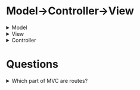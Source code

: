 <h1>Model→Controller→View</h1>
<details>
    <summary>Model</summary>
    In the MVC (Model-View-Controller) architectural pattern, the Model is a critical component that represents the data and the business logic of the application. It encapsulates the core functionalities and behaviors related to the application's data, often interacting directly with the database or other data sources.
</details>
<details>
    <summary>View</summary>
    The component that presents data to the user and handles how that data is displayed. It is the user interface of the application, and it renders the data from the Model in a way that is understandable and actionable for the user.
</details>
<details>
    <summary>Controller</summary>
    the Controller is a crucial component responsible for handling user input, updating the Model accordingly, and selecting the appropriate View for rendering to the user. It acts as an intermediary between the Model and the View, facilitating the flow of data and interactions within the application.

---
    
Routes are typically managed within the Controller layer, but are often defined separately for organizational purposes.

Routes: routes act as the entry points that map incoming HTTP requests to specfic controller actions.
When a request comes in, the routing mechanism determines which controller and action should handle the request. 

ACTIONS - Routes call the appropriate controller methods (actions) to handle the incoming requests.

The controller methods then interact with the Model to fetch or update data and pass this data to the view for rendering. 
</details>

<h1>Questions</h1>
<details>
    <summary>Which part of MVC are routes?</summary>
   CONTROLLER - However, they are typically defined separately for the sake of organization. 
</details>


